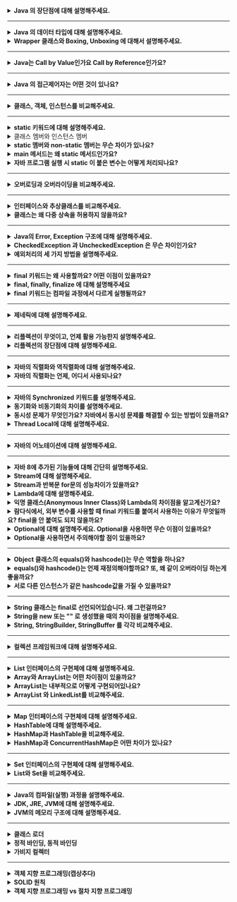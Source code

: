 <details>
  <summary><b>Java 의 장단점에 대해 설명해주세요.</b></summary>
</details>

---

<details>
  <summary><b>Java 의 데이터 타입에 대해 설명해주세요.</b></summary>
</details>

<details>
  <summary><b>Wrapper 클래스와 Boxing, Unboxing 에 대해서 설명해주세요.</b></summary>
</details>

---

<details>
  <summary><b>Java는 Call by Value인가요 Call by Reference인가요?</b></summary> 
</details>

---

<details>
  <summary><b>Java 의 접근제어자는 어떤 것이 있나요?</b></summary> 
</details>

---

<details>
  <summary><b>클래스, 객체, 인스턴스를 비교해주세요.</b></summary> 
</details>

---

<details>
  <summary><b>static 키워드에 대해 설명해주세요.</b></summary> 
</details>

<details> 
  <summary>클래스 멤버와 인스턴스 멤버</summary>
</details>

<details>
  <summary><b>static 멤버와 non-static 멤버는 무슨 차이가 있나요?</b></summary> 
</details>

<details>
  <summary><b>main 메서드는 왜 static 메서드인가요?</b></summary> 
</details>

<details>
  <summary><b>자바 프로그램 실행 시 static 이 붙은 변수는 어떻게 처리되나요?</b></summary>
</details>

---

<details>
  <summary><b>오버로딩과 오버라이딩을 비교해주세요.</b></summary> 
</details>

---

<details>
  <summary><b>인터페이스와 추상클래스를 비교해주세요.</b></summary> 
</details>

<details>
    <summary><b>클래스는 왜 다중 상속을 허용하지 않을까요?</b></summary> 
</details>

---

<details>
  <summary><b>Java의 Error, Exception 구조에 대해 설명해주세요.</b></summary> 
</details>

<details>
  <summary><b>CheckedException 과 UncheckedException 은 무슨 차이인가요?</b></summary> 
</details>

<details>
    <summary><b>예외처리의 세 가지 방법을 설명해주세요.</b></summary> 
</details>

---

<details>
    <summary><b>final 키워드는 왜 사용할까요? 어떤 이점이 있을까요?</b></summary>
</details>

<details>
    <summary><b>final, finally, finalize 에 대해 설명해주세요</b></summary>
</details>


<details>
    <summary><b>final 키워드는 컴파일 과정에서 다르게 실행될까요?</b></summary> 
</details>


---

<details>
    <summary><b>제네릭에 대해 설명해주세요.</b></summary> 
</details>


---

<details>
    <summary><b>리플렉션이 무엇이고, 언제 활용 가능한지 설명해주세요.</b></summary> 
</details>


<details>
    <summary><b>리플렉션의 장단점에 대해 설명해주세요.</b></summary> 
</details>


---

<details>
    <summary><b>자바의 직렬화와 역직렬화에 대해 설명해주세요.</b></summary> 
</details>

<details>
    <summary><b>자바의 직렬화는 언제, 어디서 사용되나요?</b></summary> 
</details>

---

<details>
    <summary><b>자바의 Synchronized 키워드를 설명해주세요.</b></summary>
</details>

<details>
    <summary><b>동기화와 비동기화의 차이를 설명해주세요.</b></summary> 
</details>

<details>
    <summary><b>동시성 문제가 무엇인가요? 자바에서 동시성 문제를 해결할 수 있는 방법이 있을까요?</b></summary> 
</details>

<details>
    <summary><b>Thread Local에 대해 설명해주세요.</b></summary>
</details>


---

<details>
    <summary><b>자바의 어노테이션에 대해 설명해주세요.</b></summary> 
</details>

---

<details>
    <summary><b>자바 8에 추가된 기능들에 대해 간단히 설명해주세요.</b></summary> 
</details>

<details>
    <summary><b>Stream에 대해 설명해주세요.</b></summary> 
</details>

<details>
    <summary><b>Stream과 반복문 for문의 성능차이가 있을까요?</b></summary>
</details>

<details>
    <summary><b>Lambda에 대해 설명해주세요.</b></summary>
</details>

<details>
    <summary><b>익명 클래스(Anonymous Inner Class)와 Lambda의 차이점을 알고계신가요?</b></summary>
</details>

<details>
    <summary><b>람다식에서, 외부 변수를 사용할 때 final 키워드를 붙여서 사용하는 이유가 무엇일까요? final을 안 붙여도 되지 않을까요?</b></summary> 
</details>


<details>
    <summary><b>Optional에 대해 설명해주세요. Optional을 사용하면 무슨 이점이 있을까요?</b></summary> 
</details>

<details>
    <summary><b>Optional을 사용하면서 주의해야할 점이 있을까요?</b></summary> 
</details>

---

<details>
    <summary><b>Object 클래스의 equals()와 hashcode()는 무슨 역할을 하나요?</b></summary>
</details>

<details>
    <summary><b>equals()와 hashcode()는 언제 재정의해야할까요? 또, 왜 같이 오버라이딩 하는게 좋을까요?</b></summary> 
</details>

<details>
    <summary><b>서로 다른 인스턴스가 같은 hashcode값을 가질 수 있을까요?</b></summary> 
</details>


---

<details>
    <summary><b>String 클래스는 final로 선언되어있습니다. 왜 그런걸까요?</b></summary> 
</details>


<details>
    <summary><b>String을 new 또는 "" 로 생성했을 때의 차이점을 설명해주세요.</b></summary> 
</details>

<details>
    <summary><b>String, StringBuilder, StringBuffer 를 각각 비교해주세요.</b></summary> 
</details>

---

<details>
    <summary><b>컬렉션 프레임워크에 대해 설명해주세요.</b></summary>
</details>

---

<details>
    <summary><b>List 인터페이스의 구현체에 대해 설명해주세요.</b></summary> 
</details>

<details>
    <summary><b>Array와 ArrayList는 어떤 차이점이 있을까요?</b></summary> 
</details>

<details>
    <summary><b>ArrayList는 내부적으로 어떻게 구현되어있나요?</b></summary> 
</details>


<details>
    <summary><b>ArrayList 와 LinkedList를 비교해주세요.</b></summary> 
### 참고 링크

</details>

---


<details>
    <summary><b>Map 인터페이스의 구현체에 대해 설명해주세요.</b></summary> 
</details>

<details>
    <summary><b>HashTable에 대해 설명해주세요.</b></summary> .
</details>

<details>
    <summary><b>HashMap과 HashTable을 비교해주세요.</b></summary> 
</details>

<details>
    <summary><b>HashMap과 ConcurrentHashMap은 어떤 차이가 있나요?</b></summary> 
</details>

--- 

<details>
    <summary><b>Set 인터페이스의 구현체에 대해 설명해주세요.</b></summary> 
</details>

<details>
    <summary><b>List와 Set을 비교해주세요.</b></summary>
</details>

--- 

<details>
    <summary><b>Java의 컴파일(실행) 과정을 설명해주세요.</b></summary> 
</details>

<details>
    <summary><b>JDK, JRE, JVM에 대해 설명해주세요.</b></summary> 
</details>

<details>
    <summary><b>JVM의 메모리 구조에 대해 설명해주세요.</b></summary> 
</details>

---

<details>
    <summary><b>클래스 로더</b></summary> 
</details>

<details>
    <summary><b>정적 바인딩, 동적 바인딩</b></summary>
</details>

<details>
    <summary><b>가비지 컬렉터</b></summary>
</details>

---

<details>
    <summary><b>객체 지향 프로그래밍(캡상추다)</b></summary>
</details>

<details>
    <summary><b>SOLID 원칙</b></summary>
</details>

<details>
    <summary><b>객체 지향 프로그래밍 vs 절차 지향 프로그래밍</b></summary>
</details>